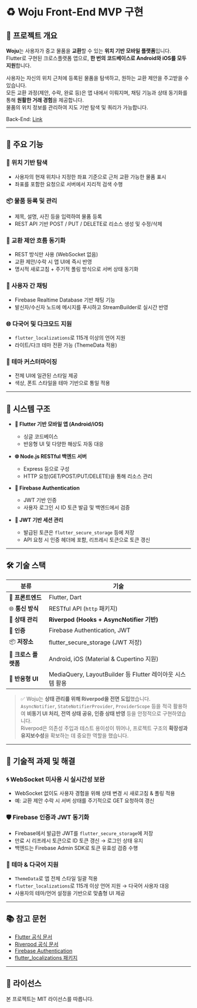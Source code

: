 # ♻️ Woju Front-End MVP 구현

## 📌 프로젝트 개요

**Woju**는 사용자가 중고 물품을 **교환**할 수 있는 **위치 기반 모바일 플랫폼**입니다.  
Flutter로 구현된 크로스플랫폼 앱으로, **한 번의 코드베이스로 Android와 iOS를 모두 지원**합니다.  

사용자는 자신의 위치 근처에 등록된 물품을 탐색하고, 원하는 교환 제안을 주고받을 수 있습니다.  
모든 교환 과정(제안, 수락, 완료 등)은 앱 내에서 이뤄지며, 채팅 기능과 상태 동기화를 통해 **원활한 거래 경험**을 제공합니다.  
물품의 위치 정보를 관리하여 지도 기반 탐색 및 쿼리가 가능합니다.

Back-End: [Link](https://github.com/MyKnow/woju_backend)

---

## 🚀 주요 기능

### 📍 위치 기반 탐색  
- 사용자의 현재 위치나 지정한 좌표 기준으로 근처 교환 가능한 물품 표시  
- 좌표를 포함한 요청으로 서버에서 지리적 검색 수행  

### 📦 물품 등록 및 관리  
- 제목, 설명, 사진 등을 입력하여 물품 등록  
- REST API 기반 POST / PUT / DELETE로 리소스 생성 및 수정/삭제  

### 🔄 교환 제안 흐름 동기화  
- REST 방식만 사용 (WebSocket 없음)  
- 교환 제안/수락 시 앱 UI에 즉시 반영  
- 명시적 새로고침 + 주기적 폴링 방식으로 서버 상태 동기화  

### 💬 사용자 간 채팅  
- Firebase Realtime Database 기반 채팅 기능  
- 발신자/수신자 노드에 메시지를 푸시하고 StreamBuilder로 실시간 반영  

### 🌐 다국어 및 다크모드 지원  
- `flutter_localizations`로 115개 이상의 언어 지원  
- 라이트/다크 테마 전환 가능 (ThemeData 적용)  

### 🎨 테마 커스터마이징  
- 전체 UI에 일관된 스타일 제공  
- 색상, 폰트 스타일을 테마 기반으로 통일 적용  

---

## 🧩 시스템 구조

- **📱 Flutter 기반 모바일 앱 (Android/iOS)**  
  - 싱글 코드베이스  
  - 반응형 UI 및 다양한 해상도 자동 대응  

- **🌐 Node.js RESTful 백엔드 서버**  
  - Express 등으로 구성  
  - HTTP 요청(GET/POST/PUT/DELETE)을 통해 리소스 관리  

- **🔐 Firebase Authentication**  
  - JWT 기반 인증  
  - 사용자 로그인 시 ID 토큰 발급 및 백엔드에서 검증  

- **🔑 JWT 기반 세션 관리**  
  - 발급된 토큰은 `flutter_secure_storage` 등에 저장  
  - API 요청 시 인증 헤더에 포함, 리프레시 토큰으로 토큰 갱신  

---

## 🛠 기술 스택

| 분류 | 기술 |
|------|------|
| 📱 **프론트엔드** | Flutter, Dart |
| 🌐 **통신 방식** | RESTful API (`http` 패키지) |
| 🔄 **상태 관리** | **Riverpod (Hooks + AsyncNotifier 기반)** |
| 🔐 **인증** | Firebase Authentication, JWT |
| 📦 **저장소** | flutter_secure_storage (JWT 저장) |
| 📱 **크로스 플랫폼** | Android, iOS (Material & Cupertino 지원) |
| 📏 **반응형 UI** | MediaQuery, LayoutBuilder 등 Flutter 레이아웃 시스템 활용 |

> ✅ Woju는 **상태 관리를 위해 Riverpod을 전면 도입**했습니다.  
> `AsyncNotifier`, `StateNotifierProvider`, `ProviderScope` 등을 적극 활용하여 **비동기 UI 처리, 전역 상태 공유, 인증 상태 반영** 등을 안정적으로 구현하였습니다.  
> Riverpod은 의존성 주입과 테스트 용이성이 뛰어나, 프로젝트 구조의 **확장성과 유지보수성**을 확보하는 데 중요한 역할을 했습니다.

---

## 🔧 기술적 과제 및 해결

### 🌀 WebSocket 미사용 시 실시간성 보완  
- WebSocket 없이도 사용자 경험을 위해 상태 변경 시 새로고침 & 폴링 적용  
- 예: 교환 제안 수락 시 서버 상태를 주기적으로 GET 요청하여 갱신  

### 🛡 Firebase 인증과 JWT 동기화  
- Firebase에서 발급한 JWT를 `flutter_secure_storage`에 저장  
- 만료 시 리프레시 토큰으로 ID 토큰 갱신 → 로그인 상태 유지  
- 백엔드는 Firebase Admin SDK로 토큰 유효성 검증 수행  

### 🎨 테마 & 다국어 지원  
- `ThemeData`로 앱 전체 스타일 일괄 적용  
- `flutter_localizations`로 115개 이상 언어 지원 → 다국어 사용자 대응  
- 사용자의 테마/언어 설정을 기반으로 맞춤형 UI 제공  

---

## 📚 참고 문헌

- [Flutter 공식 문서](https://docs.flutter.dev/)
- [Riverpod 공식 문서](https://riverpod.dev/)
- [Firebase Authentication](https://firebase.google.com/docs/auth)
- [flutter_localizations 패키지](https://api.flutter.dev/flutter/flutter_localizations/flutter_localizations-library.html)

---

## 📌 라이선스

본 프로젝트는 MIT 라이선스를 따릅니다.
